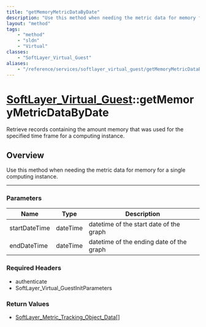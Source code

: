 ```yaml
---
title: "getMemoryMetricDataByDate"
description: "Use this method when needing the metric data for memory for a single computing instance."
layout: "method"
tags:
    - "method"
    - "sldn"
    - "Virtual"
classes:
    - "SoftLayer_Virtual_Guest"
aliases:
    - "/reference/services/softlayer_virtual_guest/getMemoryMetricDataByDate"
---
```

# [SoftLayer_Virtual_Guest](/reference/services/SoftLayer_Virtual_Guest)::getMemoryMetricDataByDate

Retrieve records containing the amount memory that was used for the specified time frame for a computing instance. 


## Overview 
Use this method when needing the metric data for memory for a single computing instance. 

-----

### Parameters 
|Name | Type | Description |
| --- | --- | --- |
|startDateTime| dateTime| datetime of the start date of the graph|
|endDateTime| dateTime| datetime of the ending date of the graph|


### Required Headers
* authenticate
* SoftLayer_Virtual_GuestInitParameters


### Return Values
* <a href='/reference/datatypes/SoftLayer_Metric_Tracking_Object_Data'>SoftLayer_Metric_Tracking_Object_Data[] </a>




